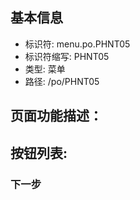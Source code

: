 
## 基本信息

- 标识符: menu.po.PHNT05
- 标识符缩写: PHNT05
- 类型: 菜单
- 路径: /po/PHNT05

## 页面功能描述：





## 按钮列表:


### 下一步


